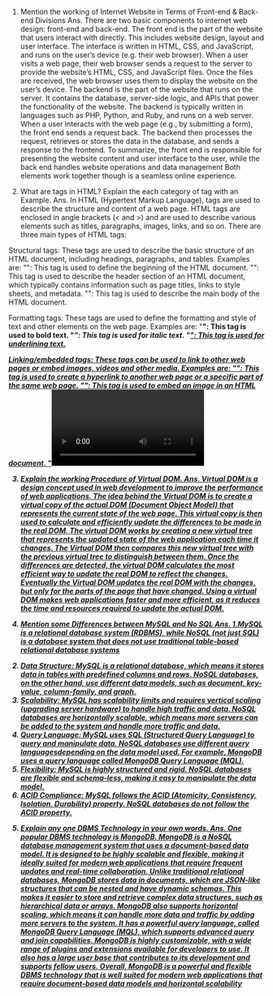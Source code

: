 1) Mention the working of Internet Website in Terms of Front-end & Back-end Divisions
Ans.
There are two basic components to internet web design: front-end and back-end.
The front end is the part of the website that users interact with directly. This includes website design, layout and user interface. The interface is written in HTML, CSS, and JavaScript, and runs on the user’s device (e.g. their web browser). When a user visits a web page, their web browser sends a request to the server to provide the website’s HTML, CSS, and JavaScript files. Once the files are received, the web browser uses them to display the website on the user’s device.
The backend is the part of the website that runs on the server. It contains the database, server-side logic, and APIs that power the functionality of the website. The backend is typically written in languages ​​such as PHP, Python, and Ruby, and runs on a web server. When a user interacts with the web page (e.g., by submitting a form), the front end sends a request back. The backend then processes the request, retrieves or stores the data in the database, and sends a response to the frontend.
To summarize, the front end is responsible for presenting the website content and user interface to the user, while the back end handles website operations and data management Both elements work together though is a seamless online experience.



2) What are tags in HTML? Explain the each category of tag with an Example.
Ans.
In HTML (Hypertext Markup Language), tags are used to describe the structure and content of a web page. HTML tags are enclosed in angle brackets (< and >) and are used to describe various elements such as titles, paragraphs, images, links, and so on.
There are three main types of HTML tags:

Structural tags: These tags are used to describe the basic structure of an HTML document, including headings, paragraphs, and tables. Examples are:
"<html>": This tag is used to define the beginning of the HTML document.
"<head>": This tag is used to describe the header section of an HTML document, which typically contains information such as page titles, links to style sheets, and metadata.
"<body>": This tag is used to describe the main body of the HTML document.

Formatting tags: These tags are used to define the formatting and style of text and other elements on the web page. Examples are:
"<strong>": This tag is used to bold text.
"<em>": This tag is used for italic text.
"<u>": This tag is used for underlining text.

Linking/embedded tags: These tags can be used to link to other web pages or embed images, videos and other media. Examples are:
"<a>": This tag is used to create a hyperlink to another web page or a specific part of the same web page.
"<img>": This tag is used to embed an image in an HTML document.
"<video>": This tag is used to embed a video in an HTML document.

3) Explain the working Procedure of Virtual DOM.
Ans.
Virtual DOM is a design concept used in web development to improve the performance of web applications. The idea behind the Virtual DOM is to create a virtual copy of the actual DOM (Document Object Model) that represents the current state of the web page. This virtual copy is then used to calculate and efficiently update the differences to be made in the real DOM.
The virtual DOM works by creating a new virtual tree that represents the updated state of the web application each time it changes. The Virtual DOM then compares this new virtual tree with the previous virtual tree to distinguish between them. Once the differences are detected, the virtual DOM calculates the most efficient way to update the real DOM to reflect the changes. Eventually the Virtual DOM updates the real DOM with the changes, but only for the parts of the page that have changed.
Using a virtual DOM makes web applications faster and more efficient, as it reduces the time and resources required to update the actual DOM.


4) Mention some Differences between MySQL and No SQL
Ans.
1.MySQL is a relational database system (RDBMS), while NoSQL (not just SQL) is a database system that does not use traditional table-based relational database systems
2. Data Structure: MySQL is a relational database, which means it stores data in tables with predefined columns and rows. NoSQL databases, on the other hand, use different data models, such as document, key-value, column-family, and graph.
3. Scalability: MySQL has scalability limits and requires vertical scaling (upgrading server hardware) to handle high traffic and data. NoSQL databases are horizontally scalable, which means more servers can be added to the system and handle more traffic and data.
4. Query Language: MySQL uses SQL (Structured Query Language) to query and manipulate data. NoSQL databases use different query languages ​​depending on the data model used. For example, MongoDB uses a query language called MongoDB Query Language (MQL).
5. Flexibility: MySQL is highly structured and rigid. NoSQL databases are flexible and schema-less, making it easy to manipulate the data model.
6. ACID Compliance: MySQL follows the ACID (Atomicity, Consistency, Isolation, Durability) property. NoSQL databases do not follow the ACID property.


5) Explain any one DBMS Technology in your own words.
Ans.
One popular DBMS technology is MongoDB. MongoDB is a NoSQL database management system that uses a document-based data model. It is designed to be highly scalable and flexible, making it ideally suited for modern web applications that require frequent updates and real-time collaboration.
Unlike traditional relational databases, MongoDB stores data in documents, which are JSON-like structures that can be nested and have dynamic schemas. This makes it easier to store and retrieve complex data structures, such as hierarchical data or arrays.
MongoDB also supports horizontal scaling, which means it can handle more data and traffic by adding more servers to the system. It has a powerful query language, called MongoDB Query Language (MQL), which supports advanced query and join capabilities.
MongoDB is highly customizable, with a wide range of plugins and extensions available for developers to use. It also has a large user base that contributes to its development and supports fellow users.
Overall, MongoDB is a powerful and flexible DBMS technology that is well suited for modern web applications that require document-based data models and horizontal scalability